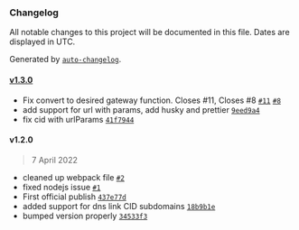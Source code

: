 ### Changelog

All notable changes to this project will be documented in this file. Dates are displayed in UTC.

Generated by [`auto-changelog`](https://github.com/CookPete/auto-changelog).

#### [v1.3.0](https://github.com/PinataCloud/ipfs-gateway-tools/compare/v1.2.0...v1.3.0)

- Fix convert to desired gateway function. Closes #11, Closes #8 [`#11`](https://github.com/PinataCloud/ipfs-gateway-tools/issues/11) [`#8`](https://github.com/PinataCloud/ipfs-gateway-tools/issues/8)
- add support for url with params, add husky and prettier [`9eed9a4`](https://github.com/PinataCloud/ipfs-gateway-tools/commit/9eed9a434728f88ec300cf678a5a95a665753867)
- fix cid with urlParams [`41f7944`](https://github.com/PinataCloud/ipfs-gateway-tools/commit/41f7944e897839a400e35e99ce0e2ff1719b9572)

#### v1.2.0

> 7 April 2022

- cleaned up webpack file [`#2`](https://github.com/PinataCloud/ipfs-gateway-tools/pull/2)
- fixed nodejs issue [`#1`](https://github.com/PinataCloud/ipfs-gateway-tools/pull/1)
- First official publish [`437e77d`](https://github.com/PinataCloud/ipfs-gateway-tools/commit/437e77d89bd6a4f429731114edddf6773d1a3924)
- added support for dns link CID subdomains [`18b9b1e`](https://github.com/PinataCloud/ipfs-gateway-tools/commit/18b9b1e5e866aa44991a6a2d922b81e5343cebfc)
- bumped version properly [`34533f3`](https://github.com/PinataCloud/ipfs-gateway-tools/commit/34533f3d5f3c0dd616327e2e5443072c27ea569d)
